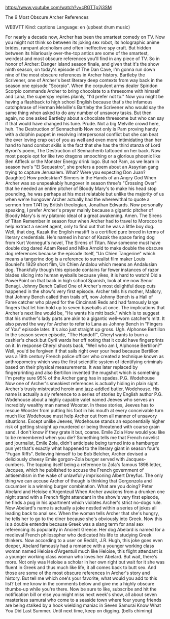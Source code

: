 https://www.youtube.com/watch?v=cRGTTp2j3SM

The 9 Most Obscure Archer References

WEBVTT Kind: captions Language: en (upbeat drum music)  

For nearly a decade now,  Archer has been the smartest comedy on TV. Now you might not think so between its joking sex robot, its holographic anime brides, rampant alcoholism and often ineffective spy craft. But hidden between its hilariously over-the-top antics are some of the smartest, weirdest and most obscure references you'll find in any piece of TV. So in honor of Archer: Danger Island season finale, and given that it's the show ninth season, on today's episode of The Dan Cave, I'm gonna run down nine of the most obscure references in Archer history.  Bartleby the Scrivener, one of Archer's best literary  deep contexts from way back  in the season one episode "Scorpio". When the corpulent arms dealer Spiridon Scorpio commands Archer to bring chocolate to a threesome with himself and Lana, the superspy replies plainly, "I'd prefer not to." Now you might be having a flashback to high school English because that's the infamous catchphrase of Herman Melville's Bartleby the Scrivener who would say the same thing when asked to do any number of unsavory tasks. But then again, no one asked Bartleby about a chocolate threesome but who can say if that would have changed his tune. Prude. Not a big Melville crowd here, huh.  The Destruction of Sennacherib Now not only is Pam proving handy with a dolphin puppet in resolving interpersonal conflict but she can beat the ever loving crap out of you as well and even more intimidating than her hand to hand combat skills is the fact that she has the third stanza of Lord Byron's poem, The Destruction of Sennacherib tattooed on her back. Now most people opt for like two dragons smooching or a glorious phoenix like Ben Affleck or the Monster Energy drink logo. But not Pam, as we learn in season two's "El Sequestro", she prefers a poem about an Assyrian gang trying to capture Jerusalem. What? Were you expecting Don Juan? (laughter) How pedestrian?  Sinners in the Hands of an Angry God When Archer was so unspeakably hungover in season three's "Crossing Over" that he needed an entire pitcher of Bloody Mary's to make his head stop pounding, he was perhaps at his most relatable but unlike the majority of us when we're hungover Archer actually had the wherewithal to quote a sermon from 1741 by British theologian, Jonathan Edwards. Now personally speaking, I prefer Archer's prayer mainly because a gigantic pitcher of Bloody Mary's is my platonic ideal of a great awakening. Amen.  The Sirens of Titan Remember in season four when Archer had to travel to Morocco to help extract a secret agent, only to find out that he was a little boy dog. Well, that dog, Kazak the English mastiff is a certified pure breed in terms of literary credentials. He's named in honor of Kazak the space faring dog from Kurt Vonnegut's novel, The Sirens of Titan. Now someone must have double dog dared Adam Reed and Mike Arnold to make double the obscure dog references because the episode itself, "Un Chien Tangerine" which means a tangerine dog is a reference to surrealist film maker Louis Bouniel's 1929 short film, Un Chien Andalou which means an Andalusian dog. Thankfully though this episode contains far fewer instances of razor blades slicing into human eyeballs because yikes, it is hard to watch! Did a PowerPoint on that back in high school Spanish, look at me now Senor Benagi.  Johnny Bench Called  One of Archer's most delightful deep cuts happened in the show's very first episode. Archer tells his mother, Mallory, that Johnny Bench called then trails off, now Johnny Bench is a Hall of Fame catcher who played for the Cincinnati Reds and had famously large fingers that let him hold up to seven baseballs at once. The implications that Archer's next line would be, "He wants his mitt back." which is to suggest that his mother's lady parts are akin to a gigantic well-worn catcher's mitt. It also paved the way for Archer to refer to Lana as Johnny Bench in "Fingers of You" episode later. It's also just straight up gross. Ugh.  Alphonse Bertillon In the season seven episode, "The Handoff", Cheryl wants to burn a cashier's check but Cyril wards her off noting that it could have fingerprints on it. In response Cheryl shoots back, "Well who am I, Alphonse Bertillon?" Well, you'd be forgiven if that sails right over your head because Bertillon was a 19th century French police officer who created a technique known as anthropometry which was the first scientific system of identifying criminals based on their physical measurements. It was later replaced by fingerprinting and also Bertillon invented the mugshot which is something I'm pretty sure 95% of the Archer gang has in spades.  P.G. Wodehouse  Now one of Archer's sneakiest references  is actually hiding in plain sight. Archer's trusty mistreated heroin and jazz-addled butler, Wodehouse. His name is actually a sly reference to a series of stories by English author P.G. Wodehouse about a highly capable valet named Jeeves who serves an incredibly wealthy man named Wooster. In these stories, Jeeves has to rescue Wooster from putting his foot in his mouth at every conceivable turn much like Wodehouse must help Archer out from all manner of unsavory situations. Except unlike Jeeves, Wodehouse stands an exponentially higher risk of getting straight up murdered or being threatened with coarse grain sand. I don't know if they grate it but, coarse.  Emile Zola  How would you like to be remembered when you die?  Something tells me that French novelist and journalist,  Emile Zola, didn't anticipate being turned  into a hamburger pun yet that's exactly what happened to the literary giant in season four's "Fugan Riffs". Believing himself to be Bob Belcher, Archer devised a deliciously cheesy Emile gorgon-Zola burger served with Jacques-cumbers. The topping itself being a reference to Zola's famous 1898 letter, Jacques, which he published to accuse the French government of antisemitism in the wake of unlawfully imprisoning Albert Dreyfus. The only thing we can accuse Archer of though is thinking that Gorgonzola and cucumber is a winning burger combination. What are you doing?  Peter Abelard and Heloise d'Argenteuil When Archer awakens from a drunken one night stand with a French flight attendant in the show's very first episode, he finds a pug in his apartment which violates Archer's strict no-dogs rule. Now Abelard's name is actually a joke nestled within a series of jokes all leading back to anal sex. When the woman tells Archer that she's hungry, he tells her to go to the diner because she's obviously into Greek. Now this is a double entendre because Greek was a slang term for anal sex referencing its popularity in Ancient Greece. Her dog Abelard is named for a medieval French philosopher who dedicated his life to studying Greek thinkers. Now according to a user on Reddit, J.R. Hugh, this joke goes even deeper, Abelard famously had a romance with a younger working class woman named Heloise d'Argentuil much like Heloise, this flight attendant is a younger working class woman who loves her Abelard. But wait, there's more. Not only was Heloise a scholar in her own right but wait for it she was fluent in Greek and thus much like life, it all comes back to butt sex. And those are some of the most obscure references in Archer's story and history. But tell me which one's your favorite, what would you add to this list? Let me know in the comments below and give me a highly obscure thumbs-up while you're there. Now be sure to like, subscribe and hit the notification bill or else you might miss next week's show, all about seven masterless samurai who come to a seaside town where four young friends are being stalked by a hook wielding maniac in Seven Samurai Know What You Did Last Summer. Until next time, keep on digging. (bells chiming) 